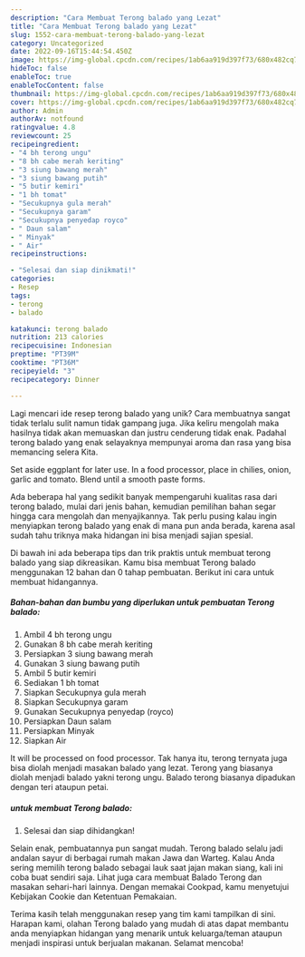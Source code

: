 ```yaml
---
description: "Cara Membuat Terong balado yang Lezat"
title: "Cara Membuat Terong balado yang Lezat"
slug: 1552-cara-membuat-terong-balado-yang-lezat
category: Uncategorized
date: 2022-09-16T15:44:54.450Z
image: https://img-global.cpcdn.com/recipes/1ab6aa919d397f73/680x482cq70/terong-balado-foto-resep-utama.jpg
hideToc: false
enableToc: true
enableTocContent: false
thumbnail: https://img-global.cpcdn.com/recipes/1ab6aa919d397f73/680x482cq70/terong-balado-foto-resep-utama.jpg
cover: https://img-global.cpcdn.com/recipes/1ab6aa919d397f73/680x482cq70/terong-balado-foto-resep-utama.jpg
author: Admin
authorAv: notfound
ratingvalue: 4.8
reviewcount: 25
recipeingredient:
- "4 bh terong ungu"
- "8 bh cabe merah keriting"
- "3 siung bawang merah"
- "3 siung bawang putih"
- "5 butir kemiri"
- "1 bh tomat"
- "Secukupnya gula merah"
- "Secukupnya garam"
- "Secukupnya penyedap royco"
- " Daun salam"
- " Minyak"
- " Air"
recipeinstructions:

- "Selesai dan siap dinikmati!"
categories:
- Resep
tags:
- terong
- balado

katakunci: terong balado 
nutrition: 213 calories
recipecuisine: Indonesian
preptime: "PT39M"
cooktime: "PT36M"
recipeyield: "3"
recipecategory: Dinner

---
```





Lagi mencari ide resep terong balado yang unik? Cara membuatnya sangat tidak terlalu sulit namun tidak gampang juga. Jika keliru mengolah maka hasilnya tidak akan memuaskan dan justru cenderung tidak enak. Padahal terong balado yang enak selayaknya mempunyai aroma dan rasa yang bisa memancing selera Kita.





Set aside eggplant for later use. In a food processor, place in chilies, onion, garlic and tomato. Blend until a smooth paste forms.

Ada beberapa hal yang sedikit banyak mempengaruhi kualitas rasa dari terong balado, mulai dari jenis bahan, kemudian pemilihan bahan segar hingga cara mengolah dan menyajikannya. Tak perlu pusing kalau ingin menyiapkan terong balado yang enak di mana pun anda berada, karena asal sudah tahu triknya maka hidangan ini bisa menjadi sajian spesial.






Di bawah ini ada beberapa tips dan trik praktis untuk membuat terong balado yang siap dikreasikan. Kamu bisa membuat Terong balado menggunakan 12 bahan dan 0 tahap pembuatan. Berikut ini cara untuk membuat hidangannya.

<!--inarticleads1-->

##### Bahan-bahan dan bumbu yang diperlukan untuk pembuatan Terong balado:

1. Ambil 4 bh terong ungu
1. Gunakan 8 bh cabe merah keriting
1. Persiapkan 3 siung bawang merah
1. Gunakan 3 siung bawang putih
1. Ambil 5 butir kemiri
1. Sediakan 1 bh tomat
1. Siapkan Secukupnya gula merah
1. Siapkan Secukupnya garam
1. Gunakan Secukupnya penyedap (royco)
1. Persiapkan  Daun salam
1. Persiapkan  Minyak
1. Siapkan  Air


It will be processed on food processor. Tak hanya itu, terong ternyata juga bisa diolah menjadi masakan balado yang lezat. Terong yang biasanya diolah menjadi balado yakni terong ungu. Balado terong biasanya dipadukan dengan teri ataupun petai. 

<!--inarticleads2-->

#####  untuk membuat Terong balado:


1. Selesai dan siap dihidangkan!

Selain enak, pembuatannya pun sangat mudah. Terong balado selalu jadi andalan sayur di berbagai rumah makan Jawa dan Warteg. Kalau Anda sering memilih terong balado sebagai lauk saat jajan makan siang, kali ini coba buat sendiri saja. Lihat juga cara membuat Balado Terong dan masakan sehari-hari lainnya. Dengan memakai Cookpad, kamu menyetujui Kebijakan Cookie dan Ketentuan Pemakaian. 

Terima kasih telah menggunakan resep yang tim kami tampilkan di sini. Harapan kami, olahan Terong balado yang mudah di atas dapat membantu anda menyiapkan hidangan yang menarik untuk keluarga/teman ataupun menjadi inspirasi untuk berjualan makanan. Selamat mencoba!
